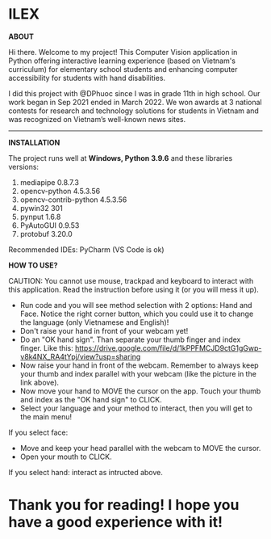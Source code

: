 # ILEX

**ABOUT**

Hi there. Welcome to my project! This Computer Vision application in Python offering interactive learning experience (based on Vietnam's curriculum) for elementary school students and enhancing computer accessibility for students with hand disabilities.

I did this project with @DPhuoc since I was in grade 11th in high school. Our work began in Sep 2021 ended in March 2022. We won awards at 3 national contests for research and technology solutions for students in Vietnam and was recognized on Vietnam’s well-known news sites.

-----------------------------------

**INSTALLATION**

The project runs well at **Windows, Python 3.9.6** and these libraries versions:
1. mediapipe 0.8.7.3
2. opencv-python 4.5.3.56
3. opencv-contrib-python 4.5.3.56
4. pywin32 301
5. pynput 1.6.8
6. PyAutoGUI 0.9.53
7. protobuf 3.20.0

Recommended IDEs: PyCharm (VS Code is ok)

**HOW TO USE?**

CAUTION: You cannot use mouse, trackpad and keyboard to interact with this application. Read the instruction before using it (or you will mess it up).

- Run code and you will see method selection with 2 options: Hand and Face. Notice the right corner button, which you could use it to change the language (only Vietnamese and English)!
- Don't raise your hand in front of your webcam yet!
- Do an "OK hand sign". Than separate your thumb finger and index finger. Like this: https://drive.google.com/file/d/1kPPFMCJD9ctG1gGwp-v8k4NX_RA4tYpj/view?usp=sharing
- Now raise your hand in front of the webcam. Remember to always keep your thumb and index parallel with your webcam (like the picture in the link above).
- Now move your hand to MOVE the cursor on the app. Touch your thumb and index as the "OK hand sign" to CLICK.
- Select your language and your method to interact, then you will get to the main menu!

If you select face:
- Move and keep your head parallel with the webcam to MOVE the cursor.
- Open your mouth to CLICK.

If you select hand: interact as intructed above.
  
# Thank you for reading! I hope you have a good experience with it!
